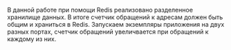 В данной работе при помощи Redis реализовано разделенное хранилище данных. В итоге счетчик обращений к адресам должен быть общим и храниться в Redis.
Запускаем экземпляры приложения на двух разных портах, счетчик обращений увеличвается при обращений к каждому из них.
